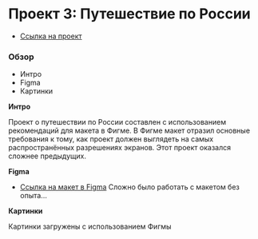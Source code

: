 # Проект 3: Путешествие по России
* [Ссылка на проект](https://naome-turbo.github.io/russian-travel/index.html)
### Обзор
* Интро
* Figma
* Картинки

**Интро**

Проект о путешествии по России составлен с использованием рекомендаций для макета в Фигме.
В Фигме макет отразил основные требования к тому, как проект должен выглядеть на самых распространённых разрешениях экранов.
Этот проект оказался сложнее предыдущих.

**Figma**

* [Ссылка на макет в Figma](https://www.figma.com/file/5S2WSbEFL6awjVWJ0NWL8Q/Sprint-3_-Russia-_-desktop-mobile?node-id=28503%3A0)
Сложно было работать с макетом без опыта...

**Картинки**

Картинки загружены с использованием Фигмы
